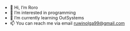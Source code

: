 - 👋 Hi, I’m Roro
- 👀 I’m interested in programming
- 🌱 I’m currently learning OutSystems
- 📫 You can reach me via email ruwinolga99@gmail.com

<!---
ruwinolga99/ruwinolga99 is a ✨ special ✨ repository because its `README.md` (this file) appears on your GitHub profile.
You can click the Preview link to take a look at your changes.
--->
